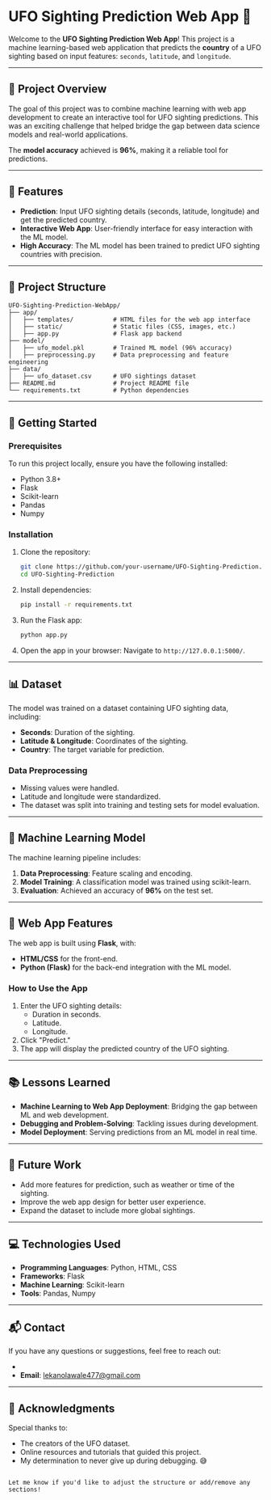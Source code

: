 
# UFO Sighting Prediction Web App 🚀

Welcome to the **UFO Sighting Prediction Web App**! This project is a machine learning-based web application that predicts the **country** of a UFO sighting based on input features: `seconds`, `latitude`, and `longitude`.

---

## 🌌 Project Overview

The goal of this project was to combine machine learning with web app development to create an interactive tool for UFO sighting predictions. This was an exciting challenge that helped bridge the gap between data science models and real-world applications.

The **model accuracy** achieved is **96%**, making it a reliable tool for predictions.

---

## 🧰 Features

- **Prediction**: Input UFO sighting details (seconds, latitude, longitude) and get the predicted country.
- **Interactive Web App**: User-friendly interface for easy interaction with the ML model.
- **High Accuracy**: The ML model has been trained to predict UFO sighting countries with precision.

---

## 📂 Project Structure

```
UFO-Sighting-Prediction-WebApp/
├── app/
│   ├── templates/           # HTML files for the web app interface
│   ├── static/              # Static files (CSS, images, etc.)
│   ├── app.py               # Flask app backend
├── model/
│   ├── ufo_model.pkl        # Trained ML model (96% accuracy)
│   ├── preprocessing.py     # Data preprocessing and feature engineering
├── data/
│   ├── ufo_dataset.csv      # UFO sightings dataset
├── README.md                # Project README file
└── requirements.txt         # Python dependencies
```

---

## 🚀 Getting Started

### Prerequisites
To run this project locally, ensure you have the following installed:
- Python 3.8+
- Flask
- Scikit-learn
- Pandas
- Numpy

### Installation
1. Clone the repository:
   ```bash
   git clone https://github.com/your-username/UFO-Sighting-Prediction.git
   cd UFO-Sighting-Prediction
   ```

2. Install dependencies:
   ```bash
   pip install -r requirements.txt
   ```

3. Run the Flask app:
   ```bash
   python app.py
   ```

4. Open the app in your browser:
   Navigate to `http://127.0.0.1:5000/`.

---

## 📊 Dataset

The model was trained on a dataset containing UFO sighting data, including:
- **Seconds**: Duration of the sighting.
- **Latitude & Longitude**: Coordinates of the sighting.
- **Country**: The target variable for prediction.

### Data Preprocessing
- Missing values were handled.
- Latitude and longitude were standardized.
- The dataset was split into training and testing sets for model evaluation.

---

## 🧠 Machine Learning Model

The machine learning pipeline includes:
1. **Data Preprocessing**: Feature scaling and encoding.
2. **Model Training**: A classification model was trained using scikit-learn.
3. **Evaluation**: Achieved an accuracy of **96%** on the test set.

---

## 🎨 Web App Features

The web app is built using **Flask**, with:
- **HTML/CSS** for the front-end.
- **Python (Flask)** for the back-end integration with the ML model.

### How to Use the App
1. Enter the UFO sighting details:
   - Duration in seconds.
   - Latitude.
   - Longitude.
2. Click "Predict."
3. The app will display the predicted country of the UFO sighting.

---

## 📚 Lessons Learned

- **Machine Learning to Web App Deployment**: Bridging the gap between ML and web development.
- **Debugging and Problem-Solving**: Tackling issues during development.
- **Model Deployment**: Serving predictions from an ML model in real time.

---

## 🌟 Future Work

- Add more features for prediction, such as weather or time of the sighting.
- Improve the web app design for better user experience.
- Expand the dataset to include more global sightings.

---

## 💻 Technologies Used

- **Programming Languages**: Python, HTML, CSS
- **Frameworks**: Flask
- **Machine Learning**: Scikit-learn
- **Tools**: Pandas, Numpy

---

## 📬 Contact

If you have any questions or suggestions, feel free to reach out:

-
- **Email**: lekanolawale477@gmail.com

---

## 🙌 Acknowledgments

Special thanks to:
- The creators of the UFO dataset.
- Online resources and tutorials that guided this project.
- My determination to never give up during debugging. 😅

```

Let me know if you'd like to adjust the structure or add/remove any sections!
